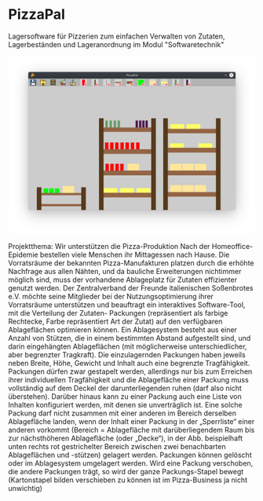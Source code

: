 # PizzaPal

Lagersoftware für Pizzerien zum einfachen Verwalten von Zutaten, Lagerbeständen und Lageranordnung im Modul "Softwaretechnik"

![Lageransicht](/doku/readme/Lageransicht.png)

 Projektthema: Wir unterstützen die Pizza-Produktion
Nach der Homeoffice-Epidemie bestellen viele Menschen ihr Mittagessen nach Hause. Die Vorratsräume der bekannten Pizza-Manufakturen platzen durch 
die erhöhte Nachfrage aus allen Nähten, und da bauliche Erweiterungen nichtimmer möglich sind, muss der vorhandene Ablageplatz für Zutaten effizienter 
genutzt werden. Der Zentralverband der Freunde italienischen Soßenbrotes e.V. möchte seine Mitglieder bei der Nutzungsoptimierung ihrer Vorratsräume 
unterstützen und beauftragt ein interaktives Software-Tool, mit die Verteilung der Zutaten- Packungen (repräsentiert als farbige Rechtecke, Farbe 
repräsentiert Art der Zutat) auf den verfügbaren Ablageflächen optimieren können. Ein Ablagesystem besteht aus einer Anzahl von Stützen, die in einem 
bestimmten Abstand aufgestellt sind, und darin eingehängten Ablageflächen (mit möglicherweise unterschiedlicher, aber begrenzter Tragkraft). 
Die einzulagernden Packungen haben jeweils neben Breite, Höhe, Gewicht und Inhalt auch eine begrenzte Tragfähigkeit. Packungen dürfen zwar gestapelt 
werden, allerdings nur bis zum Erreichen ihrer individuellen Tragfähigkeit und die Ablagefläche einer Packung muss vollständig auf dem Deckel der 
darunterliegenden ruhen (darf also nicht überstehen). Darüber hinaus kann zu einer Packung auch eine Liste von Inhalten konfiguriert werden, mit denen 
sie unverträglich ist. Eine solche Packung darf nicht zusammen mit einer anderen im Bereich derselben Ablagefläche landen, wenn der Inhalt einer Packung 
in der „Sperrliste“ einer anderen vorkommt (Bereich = Ablagefläche mit darüberliegendem Raum bis zur nächsthöheren Ablagefläche (oder „Decke“), in der 
Abb. beispielhaft unten rechts rot gestrichelter Bereich zwischen zwei benachbarten Ablageflächen und -stützen) gelagert werden. Packungen können 
gelöscht oder im Ablagesystem umgelagert werden. Wird eine Packung verschoben, die andere Packungen trägt, so wird der ganze Packungs-Stapel bewegt 
(Kartonstapel bilden verschieben zu können ist im Pizza-Business ja nicht unwichtig)
